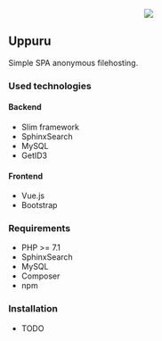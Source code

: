 <p align="center">
  <img src="https://i.imgur.com/oe2QOXL.png">
</p>


## Uppuru

Simple SPA anonymous filehosting.

### Used technologies

#### Backend
* Slim framework
* SphinxSearch
* MySQL
* GetID3

#### Frontend
* Vue.js
* Bootstrap

### Requirements
* PHP >= 7.1
* SphinxSearch
* MySQL
* Composer
* npm

### Installation

* TODO
